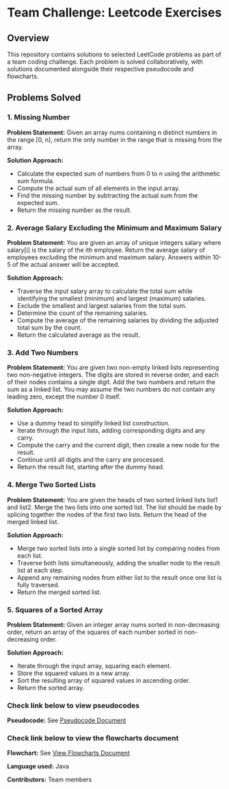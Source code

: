 # Team Challenge: Leetcode Exercises

## Overview

This repository contains solutions to selected LeetCode problems as part of a team coding challenge. Each problem is solved collaboratively, with solutions documented alongside their respective pseudocode and flowcharts.

## Problems Solved 
### 1. Missing Number
**Problem Statement:** 
Given an array nums containing n distinct numbers in the range [0, n], return the only number in the range that is missing from the array.

**Solution Approach:** 
- Calculate the expected sum of numbers from 0 to n using the arithmetic sum formula.
- Compute the actual sum of all elements in the input array.
- Find the missing number by subtracting the actual sum from the expected sum.
- Return the missing number as the result.

### 2. Average Salary Excluding the Minimum and Maximum Salary
**Problem Statement:** 
You are given an array of unique integers salary where salary[i] is the salary of the ith employee.
Return the average salary of employees excluding the minimum and maximum salary. Answers within 10-5 of the actual answer will be accepted.

**Solution Approach:** 
- Traverse the input salary array to calculate the total sum while identifying the smallest (minimum) and largest (maximum) salaries.
- Exclude the smallest and largest salaries from the total sum.
- Determine the count of the remaining salaries.
- Compute the average of the remaining salaries by dividing the adjusted total sum by the count.
- Return the calculated average as the result.

### 3. Add Two Numbers
**Problem Statement:** 
You are given two non-empty linked lists representing two non-negative integers. The digits are stored in reverse order, and each of their nodes contains a single digit. Add the two numbers and return the sum as a linked list.
You may assume the two numbers do not contain any leading zero, except the number 0 itself.

**Solution Approach:** 
- Use a dummy head to simplify linked list construction.
- Iterate through the input lists, adding corresponding digits and any carry.
- Compute the carry and the current digit, then create a new node for the result.
- Continue until all digits and the carry are processed.
- Return the result list, starting after the dummy head.

### 4. Merge Two Sorted Lists
**Problem Statement:** 
You are given the heads of two sorted linked lists list1 and list2.
Merge the two lists into one sorted list. The list should be made by splicing together the nodes of the first two lists.
Return the head of the merged linked list.

**Solution Approach:**
- Merge two sorted lists into a single sorted list by comparing nodes from each list.
- Traverse both lists simultaneously, adding the smaller node to the result list at each step.
- Append any remaining nodes from either list to the result once one list is fully traversed.
- Return the merged sorted list.


### 5. Squares of a Sorted Array
**Problem Statement:** 
Given an integer array nums sorted in non-decreasing order, return an array of the squares of each number sorted in non-decreasing order.

**Solution Approach:**
- Iterate through the input array, squaring each element.
- Store the squared values in a new array.
- Sort the resulting array of squared values in ascending order.
- Return the sorted array.

### Check link below to view pseudocodes
**Pseudocode:** See [Pseudocode Document](./pseudocode/pseudocodes.md)

### Check link below to view the flowcharts document
**Flowchart:** See [View Flowcharts Document](./Flowcharts.pdf)

**Language used:** Java

**Contributors:** Team members
